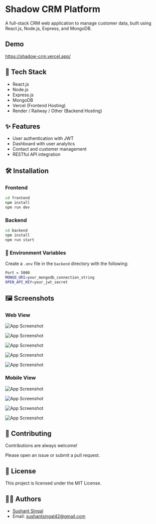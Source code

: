 
# Shadow CRM Platform

A full-stack CRM web application to manage customer data, built using React.js, Node.js, Express, and MongoDB.



## Demo

https://shadow-crm.vercel.app/
## 🚀 Tech Stack

- React.js
- Node.js
- Express.js
- MongoDB
- Vercel (Frontend Hosting)
- Render / Railway / Other (Backend Hosting)


## ✨ Features

- User authentication with JWT
- Dashboard with user analytics
- Contact and customer management
- RESTful API integration


## 🛠️ Installation

### Frontend
```bash
cd frontend
npm install
npm run dev
```
### Backend
```bash
cd backend
npm install
npm run start
```

### 🔐 Environment Variables
Create a `.env` file in the `backend` directory with the following:
```bash
Port = 5000
MONGO_URI=your_mongodb_connection_string
OPEN_API_KEY=your_jwt_secret
```


## 🖼️ Screenshots

### Web View
![App Screenshot](/img/1)

![App Screenshot](https://via.placeholder.com/468x300?text=App+Screenshot+Here)

![App Screenshot](https://via.placeholder.com/468x300?text=App+Screenshot+Here)

![App Screenshot](https://via.placeholder.com/468x300?text=App+Screenshot+Here)

![App Screenshot](https://via.placeholder.com/468x300?text=App+Screenshot+Here)

### Mobile View

![App Screenshot](https://via.placeholder.com/468x300?text=App+Screenshot+Here)

![App Screenshot](https://via.placeholder.com/468x300?text=App+Screenshot+Here)

![App Screenshot](https://via.placeholder.com/468x300?text=App+Screenshot+Here)

![App Screenshot](https://via.placeholder.com/468x300?text=App+Screenshot+Here)



## 🤝 Contributing

Contributions are always welcome!

Please open an issue or submit a pull request.

## 📄 License

This project is licensed under the MIT License.

## 👨‍💻 Authors

- [Sushant Singal](https://github.com/sushantsingal)
- Email: sushantsingal42@gmail.com

